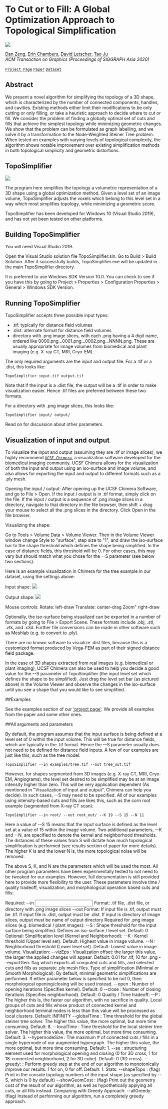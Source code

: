 # To Cut or to Fill: A Global Optimization Approach to Topological Simplification

![](images/fig1.PNG)

[Dan Zeng](#), [Erin Chambers](https://cs.slu.edu/~chambers/), [David Letscher](https://cs.slu.edu/people/letscher), [Tao Ju](https://www.cse.wustl.edu/~taoju/)
<br/>*ACM Transaction on Graphics (Proceedings of SIGGRAPH Asia 2020)*<br/>

[`Project Page`](https://danzeng8.github.io/topo-simplifier)
[`Paper`](https://danzeng8.github.io/topo-simplifier/#paper)
[`Dataset`](https://danzeng8.github.io/topo-simplifier/examples.zip)

## Abstract

We present a novel algorithm for simplifying the topology of a 3D shape, which is characterized by the number of connected components, handles, and cavities. Existing methods either limit their modifications to be only cutting or only filling, or take a heuristic approach to decide where to cut or fill. We consider the problem of finding a globally optimal set of cuts and fills that achieve the simplest topology while minimizing geometric changes. We show that the problem can be formulated as graph labelling, and we solve it by a transformation to the Node-Weighted Steiner Tree problem. When tested on examples with varying levels of topological complexity, the algorithm shows notable improvement over existing simplification methods in both topological simplicity and geometric distortions.

## TopoSimplifier

![](images/process.png)

The program here simplifies the topology a volumetric representation of a 3D shape using a global optimization method. Given a level set of an image volume, TopoSimplifier adjusts the voxels which belong to this level set in a way which most simplifies topology, while minimizing a geometric score.

TopoSimplifier has been developed for Windows 10 (Visual Studio 2019), and has not yet been tested on other platforms.

## Building TopoSimplifier

You will need Visual Studio 2019.

Open the Visual Studio solution file TopoSimplifier.sln. Go to Build > Build Solution. After it successfully builds, TopoSimplifier.exe will be updated in the main TopoSimplifier directory. 

It is preferred to use Windows SDK Version 10.0. You can check to see if you have this by going to Project > Properties > Configuration Properties > General > Windows SDK Version.

## Running TopoSimplifier

TopoSimplifier accepts three possible input types:
* .tif: typically for distance field volumes
* .dist: alternate format for distance field volumes
* directory with .png image slices, with each .png having a 4 digit name, ordered like 0000.png...0001.png...0002.png...NNNN.png. These are usually appropriate for image volumes from biomedical and plant imaging (e.g. X-ray CT, MRI, Cryo-EM).

The only required arguments are the input and output file. For a .tif or a .dist, this looks like:

	TopoSimplifier input.tif output.tif

Note that if the input is a .dist file, the output will be a .tif in order to make visualization easier. Hence .tif files are preferred between these two formats.

For a directory with .png image slices, this looks like:

	TopoSimplifier input/ output/

Read on for discussion about other parameters.

## Visualization of input and output

To visualize the input and output (assuming they are .tif or image slices), we highly recommend [`UCSF Chimera`](https://www.cgl.ucsf.edu/chimera/), a visualization software developed for the biomedical imaging community. UCSF Chimera allows for the visualization of both the input and output using an iso-surface and image volume, and also allows for exporting the input and output to different formats such as a .ply mesh.

Opening the input / output:
After opening up the UCSF Chimera Software, and go to File > Open. If the input / output is in .tif format, simply click on the file. If the input / output is a sequence of .png image slices in a directory, navigate to that directory in the file browser, then shift + drag your mouse to select all the .png slices in the directory. Click Open in the file browser.

Visualizing the shape: 

Go to Tools > Volume Data > Volume Viewer. Then in the Volume Viewer window change Style to "surface", step size to "1", and draw the iso-surface bar to the shape threshold which defines the shape being simplified. In the case of distance fields, this threshold will be 0. For other cases, this may vary but should match what you chose for the --S parameter (see below two sections).

Here is an example visualization in Chimera for the tree example in our dataset, using the settings above:

Input shape: 
![](images/treeIn.PNG)

Output shape:
![](images/treeOut.PNG)

Mouse controls: 
Rotate: left-draw
Translate: center-drag
Zoom" right-draw

Optionally, the iso-surface being visualized can be exported in a number of formats by going to File > Export Scene. These formats include .obj, .stl, .vtk, and .x3d. Further file conversions can be made in other software such as Meshlab (e.g. to convert to .ply).

There are no known software to visualize .dist files, because this is a customized format produced by Vega-FEM as part of their signed distance field package.

In the case of 3D shapes extracted from real images (e.g. biomedical or plant imaging), UCSF Chimera can also be used to help you decide a good value for the --S parameter of TopoSimplifier (the input level set which defines the shape to be simplified). Just drag the level set bar (as pictured above) in the Volume Viewer and observe the changes in the iso-surface until you see a shape that you would like to see simplified. 

##Examples

See the examples section of our ['project page'](https://danzeng8.github.io/topo-simplifier/#examples). 
We provide all examples from the paper and some other ones.

##All arguments and parameters

By default, the program assumes that the input surface is being defined at a level set of 0 within the input volume. This will be true for distance fields, which are typically in the .tif format. Hence the --S parameter usually does not need to be defined for distance field inputs. A few of our examples are just like this, such as the tree model: 

	TopoSimplifier --in examples/tree.tif --out tree_out.tif

However, for shapes segmented from 3D images (e.g. X-ray CT, MRI, Cryo-EM, Angiograms), the level set desired to be simplified may be at an image intensity higher than zero. This will be very application dependent (As mentioned in "Visualization of input and output", Chimera can help you decide). In such cases, --S may need to be specified. All of our examples using intensity-based cuts and fills are likes this, such as the corn root example (segmented from X-ray CT scan):

	TopoSimplifier --in root/ --out root_out/ --K 19 --S 15 --N 11

Here a value of --S 15 means that the input surface is defined as the level set at a value of 15 within the image volume. Two additional parameters, --K and --N, are specified to denote the kernel and neighborhood thresholds. The distances of these values from S will dictate how much topological simplification is performed (see results section of paper for more details). The higher K is and the lower N is, the more topological noise will be removed.

The above S, K, and N are the parameters which will be used the most. All other program parameters have been experimentally tested to not need to be tweaked for our examples. However, full documentation is still provided here to provide more flexibility to the user. These parameters involve time / quality tradeoff, visualization, and morphological operation based cuts and fills:


Required:
        --in    <Input file>    Format: .tif file, .dist file, or directory with .png image slices
        --out   <Output file>   Format: If input file is .tif, output must be .tif.
                                                                        If input file is .dist, output must be .dist.
                                                                        If input is directory of image slices, output must be name of output directory
Required for .png image slices (e.g. biomedical / plant images):
        --S     <Float or Integer> : Shape threshold for the input surface being simplified. Defines an iso-surface / level set. Default: 0
Optional:
        Simplification level (Kernel and Neighborhood):
                --K <Float or Integer> : Kernel threshold (Upper level set). Default: Highest value in image volume.
                --N <Float or Integer> : Neighborhood threshold (Lower level set). Default: Lowest value in image volume.
        Visualization:
                --vizEps <Float or Integer> : Visualization offset: the larger this value, the larger the applied changes will appear. Default: 0.01 for .tif, 10 for .png
                --exportGen: flag which exports all computed cuts and fills, and selected cuts and fills as separate .ply mesh files.
        Type of simplification (Minimal or Smooth Morphological):
                By default, minimal geometric simplifications are performed. If either parameter below is specified to be not 0, then morphological opening/closing will be used instead.
                        --open <Integer> : Number of opening iterations (Specifies kernel). Default: 0
                        --close <Integer> : Number of closing iterations (Specifies neighborhood). Default: 0
        Quality / Time tradeoff:
                --P <Integer> : The higher this is, the faster our algorithm, with no sacrifice in quality. Local groups of cuts and fills whose product of connected kernel and neighborhood terminal nodes is less than this value will be processed as local clusters. Default: INFINITY
                --globalTime <Float or Integer> : Time threshold for the global steiner tree solver. The higher this value, the more optimal, but more time consuming. Default: 8.
                --localTime <Float or Integer> : Time threshold for the local steiner tree solver. The higher this value, the more optimal, but more time consuming. Default: 3.
                --hypernodeSize <Integer> : The maximum # of connected cuts / fills in a single hypernode of our augmented hypergraph. The higher this value, the more optimal, but more time consuming. Default: 1.
                --se <Integer> : structuring element used for morphological opening and closing (0 for 3D cross, 1 for 18-connected neighborhood, 2 for 3D cube). Default: 0 (3D cross).
                --greedy: <Integer> : Perform greedy step at the end of our algorithm to monotonically improve our results. 1 for on, 0 for off. Default: 1.
        Stats:
                --shapeTopo : (flag) Print in the console topology numbers of the input shape (as specified by --S, which is 0 by default)
                --showGeomCost : (flag) Print out the geometry cost of the result of our algorithm, as well as hypothetically applying all cuts, or all fills instead.
        Comparing with Greedy Approach:
                --allGreedy: (flag) Instead of performing our algorithm, run a completely greedy approach.




